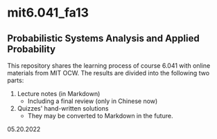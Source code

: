 # mit6.041_fa13

## Probabilistic Systems Analysis and Applied Probability

This repository shares the learning process of course 6.041 with online materials from MIT OCW. The results are divided into the following two parts:

1. Lecture notes (in Markdown)
   - Including a final review (only in Chinese now)
2. Quizzes' hand-written solutions
   - They may be converted to Markdown in the future.

05.20.2022

